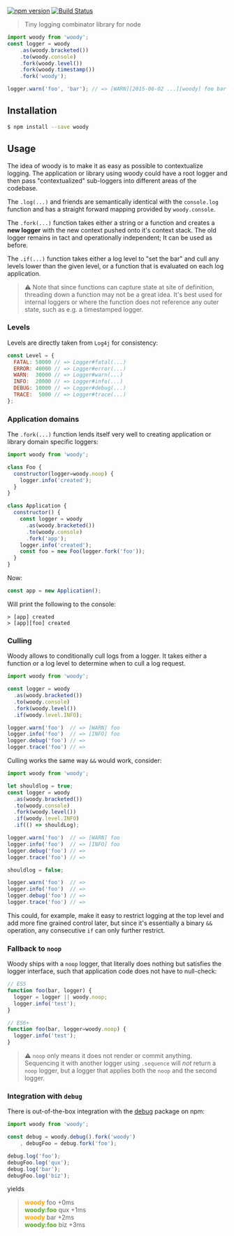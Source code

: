 [![npm version](https://badge.fury.io/js/woody.svg)](http://badge.fury.io/js/woody)
[![Build Status](https://travis-ci.org/felixSchl/woody.svg?branch=master)](https://travis-ci.org/felixSchl/woody)

> Tiny logging combinator library for node

```javascript
import woody from 'woody';
const logger = woody
    .as(woody.bracketed())
    .to(woody.console)
    .fork(woody.level())
    .fork(woody.timestamp())
    .fork('woody');

logger.warn('foo', 'bar'); // => [WARN][2015-06-02 ...][woody] foo bar
```

## Installation

```bash
$ npm install --save woody
```

## Usage

The idea of woody is to make it as easy as possible to contextualize logging.
The application or library using woody could have a root logger and then pass
"contextualized" sub-loggers into different areas of the codebase.

The `.log(...)` and friends are semantically identical with the `console.log`
function and has a straight forward mapping provided by `woody.console`.

The `.fork(...)` function takes either a string or a function and creates a
**new logger** with the new context pushed onto it's context stack. The old
logger remains in tact and operationally independent; It can be used as before.

The `.if(...)` function takes either a log level to "set the bar" and cull any
levels lower than the given level, or a function that is evaluated on each
log application.

> :warning: Note that since functions can capture state at site of definition,
> threading down a function may not be a great idea. It's best used for internal
> loggers or where the function does not reference any outer state, such as e.g.
> a timestamped logger.

### Levels

Levels are directly taken from `Log4j` for consistency:

```javascript
const Level = {
  FATAL: 50000 // => Logger#fatal(...)
  ERROR: 40000 // => Logger#error(...)
  WARN:  30000 // => Logger#warn(...)
  INFO:  20000 // => Logger#info(...)
  DEBUG: 10000 // => Logger#debug(...)
  TRACE:  5000 // => Logger#trace(...)
};
```

### Application domains

The `.fork(...)` function lends itself very well to creating application or
library domain specific loggers:

```javascript
import woody from 'woody';

class Foo {
  constructor(logger=woody.noop) {
    logger.info('created');
  }
}

class Application {
  constructor() {
    const logger = woody
      .as(woody.bracketed())
      .to(woody.console)
      .fork('app');
    logger.info('created');
    const foo = new Foo(logger.fork('foo'));
  }
}
```

Now:

```javascript
const app = new Application();
```

Will print the following to the console:

```
> [app] created
> [app][foo] created
```

### Culling

Woody allows to conditionally cull logs from a logger. It takes either a
function or a log level to determine when to cull a log request.

```javascript
import woody from 'woody';

const logger = woody
  .as(woody.bracketed())
  .to(woody.console)
  .fork(woody.level())
  .if(woody.level.INFO);

logger.warn('foo')  // => [WARN] foo
logger.info('foo')  // => [INFO] foo
logger.debug('foo') // =>
logger.trace('foo') // =>
```

Culling works the same way `&&` would work, consider:

```javascript
import woody from 'woody';

let shouldlog = true;
const logger = woody
  .as(woody.bracketed())
  .to(woody.console)
  .fork(woody.level())
  .if(woody.level.INFO)
  .if(() => shouldLog);

logger.warn('foo')  // => [WARN] foo
logger.info('foo')  // => [INFO] foo
logger.debug('foo') // =>
logger.trace('foo') // =>

shouldlog = false;

logger.warn('foo')  // =>
logger.info('foo')  // =>
logger.debug('foo') // =>
logger.trace('foo') // =>
```

This could, for example, make it easy to restrict logging at the top level
and add more fine grained control later, but since it's essentially a binary
`&&` operation, any consecutive `if` can only further restrict.

### Fallback to `noop`

Woody ships with a `noop` logger, that literally does nothing but satisfies the
logger interface, such that application code does not have to null-check:

```javascript
// ES5
function foo(bar, logger) {
  logger = logger || woody.noop;
  logger.info('test');
}

// ES6+
function foo(bar, logger=woody.noop) {
  logger.info('test');
}
```

> :warning: `noop` only means it does not render or commit anything.
> Sequencing it with another logger using `.sequence` will *not* return a `noop`
> logger, but a logger that applies both the `noop` and the second logger.

### Integration with `debug`

There is out-of-the-box integration with the [debug](https://www.npmjs.com/package/debug)
package on npm:

```javascript
import woody from 'woody';

const debug = woody.debug().fork('woody')
    , debugFoo = debug.fork('foo');

debug.log('foo');
debugFoo.log('qux');
debug.log('bar');
debugFoo.log('biz');

```

yields

>   <strong style="color:orange">woody</strong> foo +0ms<br/>
>   <strong style="color:#5a2">woody:foo</strong> qux +1ms<br/>
>   <strong style="color:orange">woody</strong> bar +2ms<br/>
>   <strong style="color:#5a2">woody:foo</strong> biz +3ms
